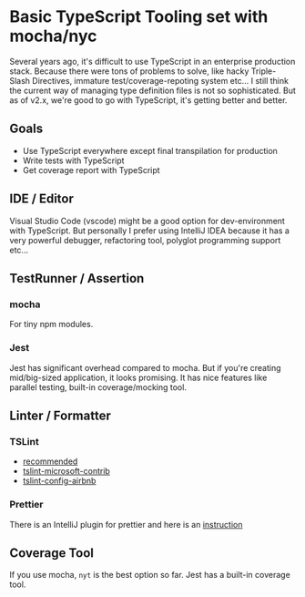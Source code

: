 # Basic TypeScript Tooling set with mocha/nyc

Several years ago, it's difficult to use TypeScript in an enterprise production stack. Because there were tons of problems to solve, like hacky Triple-Slash Directives, immature test/coverage-repoting system etc... I still think the current way of managing type definition files is not so sophisticated. But as of v2.x, we're good to go with TypeScript, it's getting better and better.

## Goals

* Use TypeScript everywhere except final transpilation for production
* Write tests with TypeScript
* Get coverage report with TypeScript


## IDE / Editor

Visual Studio Code (vscode) might be a good option for dev-environment with TypeScript. But personally I prefer using IntelliJ IDEA because it has a very powerful debugger, refactoring tool, polyglot programming support etc...

## TestRunner / Assertion

### mocha
For tiny npm modules.

### Jest
Jest has significant overhead compared to mocha. But if you're creating mid/big-sized application, it looks promising. It has nice features like parallel testing, built-in coverage/mocking tool.


## Linter / Formatter

### TSLint

* [recommended](https://github.com/palantir/tslint/blob/master/src/configs/recommended.ts)
* [tslint-microsoft-contrib](https://github.com/Microsoft/tslint-microsoft-contrib)
* [tslint-config-airbnb](https://github.com/progre/tslint-config-airbnb)

### Prettier

There is an IntelliJ plugin for prettier and here is an [instruction](https://prettier.io/docs/en/webstorm.html)

## Coverage Tool

If you use mocha, `nyt` is the best option so far. Jest has a built-in coverage tool.